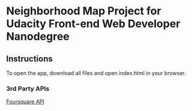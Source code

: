 # Neighborhood Map Project for Udacity Front-end Web Developer Nanodegree

## Instructions

To open the app, download all files and open index.html in your browser.

### 3rd Party APIs

[Foursquare API](https://developer.foursquare.com/)
